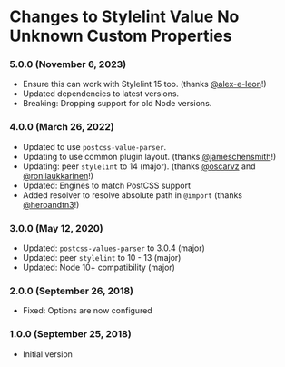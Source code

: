 # Changes to Stylelint Value No Unknown Custom Properties

### 5.0.0 (November 6, 2023)

- Ensure this can work with Stylelint 15 too. (thanks [@alex-e-leon](https://github.com/alex-e-leon)!)
- Updated dependencies to latest versions.
- Breaking: Dropping support for old Node versions.

### 4.0.0 (March 26, 2022)

- Updated to use `postcss-value-parser`.
- Updating to use common plugin layout. (thanks [@jameschensmith](https://github.com/jameschensmith)!) 
- Updating: peer `stylelint` to 14 (major). (thanks [@oscarvz](https://github.com/oscarvz) and [@ronilaukkarinen](https://github.com/ronilaukkarinen)!)
- Updated: Engines to match PostCSS support
- Added resolver to resolve absolute path in `@import` (thanks [@heroandtn3](https://github.com/heroandtn3)!)

### 3.0.0 (May 12, 2020)

- Updated: `postcss-values-parser` to 3.0.4 (major)
- Updated: peer `stylelint` to 10 - 13 (major)
- Updated: Node 10+ compatibility (major)

### 2.0.0 (September 26, 2018)

- Fixed: Options are now configured

### 1.0.0 (September 25, 2018)

- Initial version
